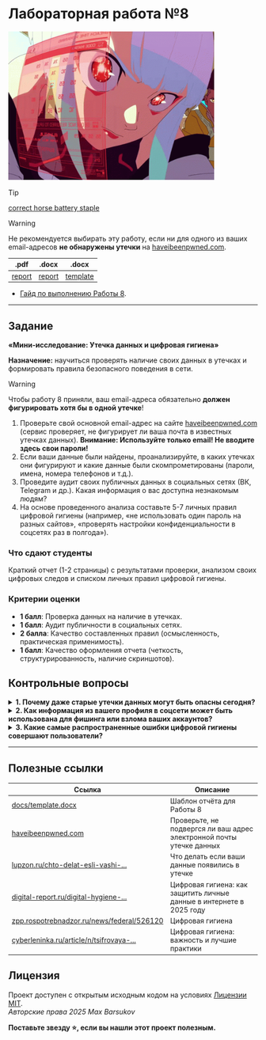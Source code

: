 # Лабораторная работа №8

<img alt="cyberpunk2077-edgerunners" src="https://github.com/maxbarsukov/itmo/blob/master/.docs/cyberpunk2077-edgerunners.gif" height="300">

> [!TIP]
> [correct horse battery staple](https://xkcd.com/936/)

> [!WARNING]
> Не рекомендуется выбирать эту работу, если ни для одного из ваших email-адресов **не обнаружены утечки** на [haveibeenpwned.com](https://haveibeenpwned.com/).

|.pdf|.docx|.docx|
|-|-|-|
| [report](./docs/report.pdf) | [report](./docs/report.docx) | [template](./docs/template.docx) |

- [Гайд по выполнению Работы 8](./guide/README.md).

---

## Задание

**«Мини-исследование: Утечка данных и цифровая гигиена»**

**Назначение:** научиться проверять наличие своих данных в утечках и формировать правила безопасного поведения в сети.

> [!WARNING]
> Чтобы работу 8 приняли, ваш email-адреса обязательно **должен фигурировать хотя бы в одной утечке**!

1. Проверьте свой основной email-адрес на сайте [haveibeenpwned.com](https://haveibeenpwned.com/) (сервис проверяет, не фигурирует ли ваша почта в известных утечках данных). **Внимание: Используйте только email! Не вводите здесь свои пароли!**
2. Если ваши данные были найдены, проанализируйте, в каких утечках они фигурируют и какие данные были скомпрометированы (пароли, имена, номера телефонов и т.д.).
3. Проведите аудит своих публичных данных в социальных сетях (ВК, Telegram и др.). Какая информация о вас доступна незнакомым людям?
4. На основе проведенного анализа составьте 5-7 личных правил цифровой гигиены (например, «не использовать один пароль на разных сайтов», «проверять настройки конфиденциальности в соцсетях раз в полгода»).

### Что сдают студенты

Краткий отчет (1-2 страницы) с результатами проверки, анализом своих цифровых следов и списком личных правил цифровой гигиены.

### Критерии оценки

- **1 балл**: Проверка данных на наличие в утечках.
- **1 балл**: Аудит публичности в социальных сетях.
- **2 балла**: Качество составленных правил (осмысленность, практическая применимость).
- **1 балл**: Качество оформления отчета (четкость, структурированность, наличие скриншотов).

## Контрольные вопросы

<details>
  <summary><b>1. Почему даже старые утечки данных могут быть опасны сегодня?</b></summary>

  <br>

  Потому что:

  - Многие пользователи не меняют пароли годами, особенно если аккаунт «работает».
  - Злоумышленники хранят базы украденных логинов и паролей и используют их в атаках [«credential stuffing»](https://en.wikipedia.org/wiki/Credential_stuffing) — автоматической подстановке в другие сервисы.
  - Даже если утечка произошла 5–10 лет назад, один и тот же пароль может до сих пор работать в почте, банке или соцсетях.

  **Пример:** Пароль от старого аккаунта на форуме может совпадать с паролем от электронной почты — и тогда злоумышленник получит доступ ко всем вашим аккаунтам. 

</details>
<details>
  <summary><b>2. Как информация из вашего профиля в соцсети может быть использована для фишинга или взлома ваших аккаунтов?</b></summary>

  <br>

  - **Фишинг:** Злоумышленник может отправить вам письмо или сообщение, имитирующее знакомого человека или организацию, которую вы упоминали (например, «Привет! Это HR из [ваша компания]»).
  - **Подбор контрольных вопросов:** Многие сервисы используют вопросы вроде «В каком городе вы родились?» или «Как зовут вашего первого питомца?» — эту информацию легко найти в постах или фото.
  - **Социальная инженерия:** Зная ваше имя, город, вуз и интересы, мошенник может убедительно представиться техподдержкой или коллегой и выманить пароль.

  **Вывод:** Чем больше личной информации в открытом доступе — тем проще вас обмануть. 

</details>
<details>
  <summary><b>3. Какие самые распространенные ошибки цифровой гигиены совершают пользователи?</b></summary>

  <br>

  1. Использование одного пароля на всех сайтах — главная причина массовых взломов.
  2. Отсутствие двухфакторной аутентификации — делает аккаунты уязвимыми даже при сложном пароле.
  3. Публикация личной информации в соцсетях — дата рождения, адрес, номер школы и т.д.
  4. Игнорирование обновлений ПО — оставляет уязвимости, которые легко эксплуатировать.
  5. Подключение к публичным Wi-Fi без защиты — позволяет перехватывать трафик.
  6. Переход по подозрительным ссылкам и открытие вложений от неизвестных — основной путь заражения вредоносным ПО.
  7. Отсутствие резервных копий — при заражении шифровальщиком данные могут быть утеряны навсегда.

</details>

---

## Полезные ссылки

| Ссылка | Описание |
| --- | --- |
| [docs/template.docx](./docs/template.docx) | Шаблон отчёта для Работы 8 |
| [haveibeenpwned.com](https://haveibeenpwned.com/) | Проверьте, не подвергся ли ваш адрес электронной почты утечке данных |
| [lupzon.ru/chto-delat-esli-vashi-...](https://lupzon.ru/chto-delat-esli-vashi-dannye-poyavilis-v-utechke/) | Что делать если ваши данные появились в утечке |
| [digital-report.ru/digital-hygiene-...](https://digital-report.ru/digital-hygiene-personal-data-protection-2025/) | Цифровая гигиена: как защитить личные данные в интернете в 2025 году |
| [zpp.rospotrebnadzor.ru/news/federal/526120](https://zpp.rospotrebnadzor.ru/news/federal/526120) | Цифровая гигиена |
| [cyberleninka.ru/article/n/tsifrovaya-...](https://cyberleninka.ru/article/n/tsifrovaya-gigiena-vazhnost-i-luchshie-praktiki/viewer) | Цифровая гигиена: важность и лучшие практики |

## Лицензия <a name="license"></a>

Проект доступен с открытым исходным кодом на условиях [Лицензии MIT](https://opensource.org/licenses/MIT). \
*Авторские права 2025 Max Barsukov*

**Поставьте звезду :star:, если вы нашли этот проект полезным.**
